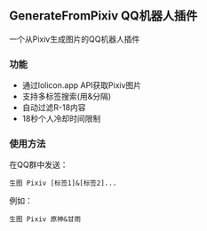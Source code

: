 ## GenerateFromPixiv QQ机器人插件

一个从Pixiv生成图片的QQ机器人插件

### 功能

- 通过lolicon.app API获取Pixiv图片
- 支持多标签搜索(用&分隔)
- 自动过滤R-18内容
- 18秒个人冷却时间限制

### 使用方法

在QQ群中发送：
```
生图 Pixiv [标签1]&[标签2]...
```

例如：
```
生图 Pixiv 原神&甘雨
```
